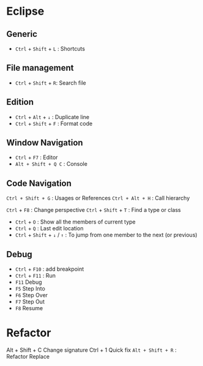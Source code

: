 # Eclipse

## Generic

- `Ctrl` + `Shift` + `L` : Shortcuts

## File management

- `Ctrl` + `Shift` + `R`: Search file

## Edition

- `Ctrl` + `Alt` + `↓` : Duplicate line
- `Ctrl` + `Shift` + `F` : Format code

## Window Navigation

- `Ctrl` + `F7` : Editor
- `Alt + Shift + Q C` : Console

## Code Navigation

`Ctrl + Shift + G` : Usages or References
`Ctrl + Alt + H` : Call hierarchy

`Ctrl` + `F8` : Change perspective
`Ctrl` + `Shift` + `T` : Find a type or class

- `Ctrl` + `O` : Show all the members of current type
- `Ctrl` + `Q` :  Last edit location
- `Ctrl` + `Shift` + `↓` / `↑` : To jump from one member to the next (or previous)

## Debug

- `Ctrl` + `F10` : add breakpoint
- `Ctrl` + `F11` : Run
- `F11` Debug
- `F5` Step Into
- `F6` Step Over
- `F7` Step Out
- `F8` Resume

# Refactor

Alt + Shift + C Change signature
Ctrl + 1 Quick fix
`Alt + Shift + R` : Refactor Replace
